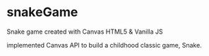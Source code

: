 # snakeGame
Snake game created with Canvas HTML5 &amp; Vanilla JS

implemented Canvas API to build a childhood classic game, Snake.
